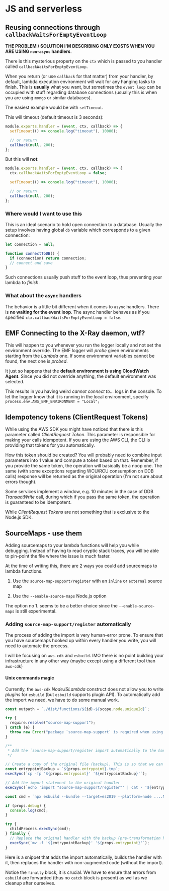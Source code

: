# JS and serverless

## Reusing connections through `callbackWaitsForEmptyEventLoop`

**THE PROBLEM / SOLUTION I'M DESCRIBING ONLY EXISTS WHEN YOU ARE USING `non-async` handlers**.

There is this mysterious property on the `ctx` which is passed to you handler called `callbackWaitsForEmptyEventLoop`.

When you return (or use `callback` for that matter) from your handler, by default, lambda execution environment will wait for any hanging tasks to finish. This is **usually** what you want, but sometimes the `event loop` can be occupied with stuff regarding database connections (usually this is when you are using `mongo` or similar databases).

The easiest example would be with `setTimeout`.

This will timeout (default timeout is 3 seconds):

```js
module.exports.handler = (event, ctx, callback) => {
  setTimeout(() => console.log("timeout"), 10000);

  // or return
  callback(null, 200);
};
```

But this will **not**:

```js
module.exports.handler = (event, ctx, callback) => {
  ctx.callbackWaitsForEmptyEventLoop = false;

  setTimeout(() => console.log("timeout"), 10000);

  // or return
  callback(null, 200);
};
```

### Where would I want to use this

This is an ideal scenario to hold open connection to a database. Usually the setup involves having global `db` variable which corresponds to a given connection:

```js
let connection = null;

function connectToDB() {
  if (connection) return connection;
  // connect and save
}
```

Such connections usually push stuff to the event loop, thus preventing your lambda to _finish_.

### What about the `async` handlers

The behavior is a little bit different when it comes to `async` handlers. There is **no waiting for the event loop**. The async handler behaves as if you specified `ctx.callbackWaitsForEmptyEventLoop = false`.

## EMF Connecting to the X-Ray daemon, wtf?

This will happen to you whenever you run the logger locally and not set the environment override.
The EMF logger will _probe_ given environments starting from the _Lambda_ one. If some environment variables cannot be found, the next one is _probed_.

It just so happens that the **default environment is using CloudWatch Agent**. Since you did not override anything, the default environment was selected.

This results in you having weird _cannot connect to..._ logs in the console.
To let the logger know that it is running in the local environment, specify `process.env.AWS_EMF_ENVIRONMENT = "Local";`

## Idempotency tokens (ClientRequest Tokens)

While using the AWS SDK you might have noticed that there is this parameter called _ClientRequest Token_. This parameter is responsible for making your calls idempotent.
If you are using the AWS CLI, the CLI is providing that tokens for you automatically.

How this token should be created? You will probably need to combine input parameters into 1 value and compute a token based on that.
Remember, if you provide the same token, the operation will basically be a noop one. The same (with some exceptions regarding WCU/RCU consumption on DDB calls) response will be returned as the original operation (I'm not sure about errors though).

Some services implement a window, e.g. 10 minutes in the case of DDB _TransactWrite_ call, during which if you pass the same token, the operation is guaranteed to be idempotent.

While _ClientRequest Tokens_ are not something that is exclusive to the Node.js SDK.

## SourceMaps - use them

Adding sourcemaps to your lambda functions will help you while debugging. Instead of having to read cryptic stack traces, you will be able to pin-point the file where the issue is much faster.

At the time of writing this, there are 2 ways you could add sourcemaps to lambda functions.

1. Use the `source-map-support/register` with an `inline` or `external` source map

2. Use the `--enable-source-maps` Node.js option

The option no 1. seems to be a better choice since the `--enable-source-maps` is still experimental.

### Adding `source-map-support/register` automatically

The process of adding the import is very human-error prone. To ensure that you have sourcemaps hooked up within every handler you write, you will need to automate the process.

I will be focusing on `aws-cdk` and `esbuild`. IMO there is no point building your infrastructure in any other way (maybe except using a different tool than `aws-cdk`)

#### Unix commands magic

Currently, the `aws-cdk` _NodeJSLambda_ construct does not allow you to write _plugins_ for `esbuild` (but `esbuild` supports plugin API).
To automatically add the import we need, we have to do some manual work.

```ts
const outpath = `./dist/functions/${id}-${scope.node.uniqueId}`;

try {
  require.resolve("source-map-support");
} catch (e) {
  throw new Error("package `source-map-support` is required when using this Construct");
}

/**
 * Add the `source-map-support/register import automatically to the handler
 */

// Create a copy of the original file (backup). This is so that we can preserve the code within the original `entrypoint` file.
const entrypointBackup = `${props.entrypoint}.tmp`;
execSync(`cp -fp '${props.entrypoint}' '${entrypointBackup}'`);

// Add the import statement to the original handler
execSync(`echo 'import "source-map-support/register"' | cat - '${entrypointBackup}' > '${props.entrypoint}'`);

const cmd = `npx esbuild --bundle --target=es2019 --platform=node ....MORE COMMANDS`;

if (props.debug) {
  console.log(cmd);
}

try {
  childProcess.execSync(cmd);
} finally {
  // Replace the original handler with the backup (pre-transformation handler). The handler was compiled with the `source-map-support/register` import
  execSync(`mv -f '${entrypointBackup}' '${props.entrypoint}'`);
}
```

Here is a snippet that adds the import automatically, builds the handler with it, then replaces the handler with non-augmented code (without the import).

Notice the `finally` block, it is crucial. We have to ensure that errors from `esbuild` are forwarded (thus no `catch` block is present) as well as we cleanup after ourselves.
